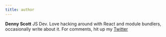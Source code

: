 ```yaml
---
title: author
---
```


**Denny Scott** JS Dev. Love hacking around with React and module bundlers, occasionally write about it. For comments, hit up my [Twitter](https://twitter.com/gitinbit)
